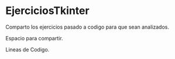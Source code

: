# EjerciciosTkinter
Comparto los ejercicios pasado a codigo para que sean analizados.

Espacio para compartir.

Lineas de Codigo.